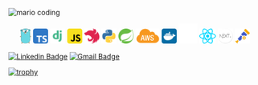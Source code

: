 <!-- <h1 align="center" > Hello <img src="https://media.giphy.com/media/hvRJCLFzcasrR4ia7z/giphy.gif" width="4%"></h1> -->
![mario coding](https://i.imgur.com/1ZvVkDc.gif)

<div align="center">
    <img src="./icons/gopher.svg" height="30px">
    <img src="./icons/typescript.svg" height="30px">
    <img src="./icons/django.svg" height="30px">
    <img src="./icons/javascript.svg" height="30px">
    <img src="./icons/nest.svg" height="30px">
    <img src="./icons/python.svg" height="30px">
    <img src="./icons/spring.svg" height="30px">
    <img src="./icons/aws-icon.png" height="30px">
    <img src="./icons/docker-icon.svg" height="30px">
    <img src="./icons/kafka.png" height="40px">
    <img src="./icons/react-js.svg" height="30px">
    <img src="./icons/nextjs.png" height="30px">
    <img src="./icons/opentelemetry.svg" height="30px">
<!--     <img src="./icons/airflow.svg" height="30px"> -->
</div>


[![Linkedin Badge](https://img.shields.io/badge/-Vinicius%20Cardoso-6633cc?style=flat-square&logo=Linkedin&logoColor=white&link=https://www.linkedin.com/in/vinicius-cardoso96/)](https://www.linkedin.com/in/vinicius-cardoso96/)
[![Gmail Badge](https://img.shields.io/badge/-vinny.cardoso96@gmail.com-6633cc?style=flat-square&logo=Gmail&logoColor=white&link=mailto:vinny.cardoso96@gmail.com)](mailto:vinny.cardoso96@gmail.com)
    
<!-- <img src="https://github-readme-streak-stats.herokuapp.com/?user=Cerebrovinny" title="Streak stats" alt="Streak stats" /> -->


<!-- <img src="https://github-readme-stats.vercel.app/api?username=Cerebrovinny&show_icons=true&title_color=ffffff&text_color=c9cacc&icon_color=2bbc8a&bg_color=1d1f21"
    title="Profile stats" alt="Profile stats" /> -->
 
    
<!-- [![Top Langs](https://github-readme-stats.vercel.app/api/top-langs/?username=Cerebrovinny&layout=compact)] -->

[![trophy](https://github-profile-trophy.vercel.app/?username=Cerebrovinny)](https://github.com/ryo-ma/github-profile-trophy)
